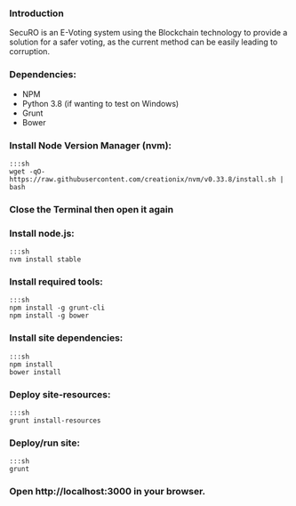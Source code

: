 ### Introduction

SecuRO is an E-Voting system using the Blockchain technology to provide a solution for a safer voting, as the current method can be easily leading to corruption.

### Dependencies:
* NPM
* Python 3.8 (if wanting to test on Windows)
* Grunt
* Bower

### Install Node Version Manager (nvm):

    :::sh
    wget -qO- https://raw.githubusercontent.com/creationix/nvm/v0.33.8/install.sh | bash

### Close the Terminal then open it again

### Install node.js:

    :::sh
    nvm install stable

### Install required tools:

    :::sh
    npm install -g grunt-cli
    npm install -g bower

### Install site dependencies:

    :::sh
    npm install
    bower install

### Deploy site-resources:

    :::sh
    grunt install-resources

### Deploy/run site:

    :::sh
    grunt

### Open http://localhost:3000 in your browser.
